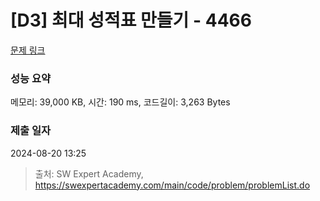 # [D3] 최대 성적표 만들기 - 4466 

[문제 링크](https://swexpertacademy.com/main/code/problem/problemDetail.do?contestProbId=AWOUfCJ6qVMDFAWg) 

### 성능 요약

메모리: 39,000 KB, 시간: 190 ms, 코드길이: 3,263 Bytes

### 제출 일자

2024-08-20 13:25



> 출처: SW Expert Academy, https://swexpertacademy.com/main/code/problem/problemList.do